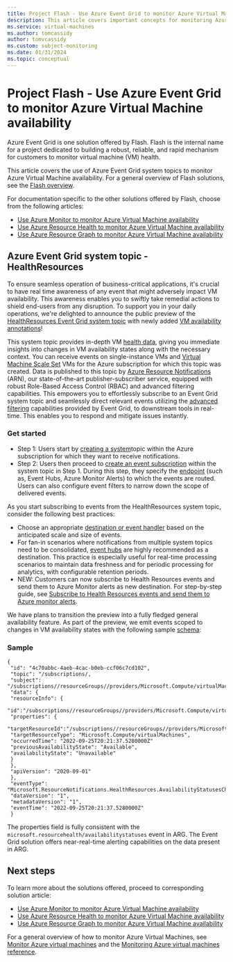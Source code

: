 ```yaml
---
title: Project Flash - Use Azure Event Grid to monitor Azure Virtual Machine availability
description: This article covers important concepts for monitoring Azure virtual machine availability using Azure Event Grid system topics.
ms.service: virtual-machines
ms.author: tomcassidy
author: tomvcassidy
ms.custom: subject-monitoring
ms.date: 01/31/2024
ms.topic: conceptual
---
```


# Project Flash - Use Azure Event Grid to monitor Azure Virtual Machine availability

Azure Event Grid is one solution offered by Flash. Flash is the internal name for a project dedicated to building a robust, reliable, and rapid mechanism for customers to monitor virtual machine (VM) health.

This article covers the use of Azure Event Grid system topics to monitor Azure Virtual Machine availability. For a general overview of Flash solutions, see the [Flash overview](flash-overview.md).

For documentation specific to the other solutions offered by Flash, choose from the following articles:
* [Use Azure Monitor to monitor Azure Virtual Machine availability](flash-azure-monitor.md)
* [Use Azure Resource Health to monitor Azure Virtual Machine availability](flash-azure-resource-health.md)
* [Use Azure Resource Graph to monitor Azure Virtual Machine availability](flash-azure-resource-graph.md)

## Azure Event Grid system topic - HealthResources

To ensure seamless operation of business-critical applications, it's crucial to have real time awareness of any event that might adversely impact VM availability. This awareness enables you to swiftly take remedial actions to shield end-users from any disruption. To support you in your daily operations, we're delighted to announce the public preview of the [HealthResources Event Grid system topic](../event-grid/event-schema-health-resources.md?tabs=event-grid-event-schema) with newly added [VM availability annotations](../service-health/resource-health-vm-annotation.md)!

This system topic provides in-depth VM [health data](../event-grid/event-schema-health-resources.md?tabs=event-grid-event-schema#event-types), giving you immediate insights into changes in VM availability states along with the necessary context. You can receive events on single-instance VMs and [Virtual Machine Scale Set](../virtual-machine-scale-sets/overview.md) VMs for the Azure subscription for which this topic was created. Data is published to this topic by [Azure Resource Notifications](../event-grid/event-schema-resource-notifications.md) (ARN), our state-of-the-art publisher-subscriber service, equipped with robust Role-Based Access Control (RBAC) and advanced filtering capabilities. This empowers you to effortlessly subscribe to an Event Grid system topic and seamlessly direct relevant events utilizing the [advanced filtering](../event-grid/event-filtering.md) capabilities provided by Event Grid, to downstream tools in real-time. This enables you to respond and mitigate issues instantly.

### Get started

- Step 1: Users start by [creating a system](../event-grid/create-view-manage-system-topics.md#create-a-system-topic)topic within the Azure subscription for which they want to receive notifications.
- Step 2: Users then proceed to [create an event subscription](../event-grid/subscribe-through-portal.md#create-event-subscriptions) within the system topic in Step 1. During this step, they specify the [endpoint](../event-grid/event-handlers.md) (such as, Event Hubs, Azure Monitor Alerts) to which the events are routed. Users can also configure event filters to narrow down the scope of delivered events.

As you start subscribing to events from the HealthResources system topic, consider the following best practices:

- Choose an appropriate [destination or event handler](../event-grid/event-handlers.md) based on the anticipated scale and size of events.
- For fan-in scenarios where notifications from multiple system topics need to be consolidated, [event hubs](../event-grid/handler-event-hubs.md) are highly recommended as a destination. This practice is especially useful for real-time processing scenarios to maintain data freshness and for periodic processing for analytics, with configurable retention periods.
- NEW: Customers can now subscribe to Health Resources events and send them to Azure Monitor alerts as new destination. For step-by-step guide, see [Subscribe to Health Resources events and send them to Azure monitor alerts](../event-grid/handle-health-resources-events-using-azure-monitor-alerts.md).

We have plans to transition the preview into a fully fledged general availability feature. As part of the preview, we emit events scoped to changes in VM availability states with the following sample [schema](../event-grid/event-schema.md):

### Sample
```
{
 "id": "4c70abbc-4aeb-4cac-b0eb-ccf06c7cd102",
 "topic": "/subscriptions/,
 "subject": "/subscriptions//resourceGroups//providers/Microsoft.Compute/virtualMachines//providers/Microsoft.ResourceHealth/AvailabilityStatuses/current",
 "data": {
 "resourceInfo": {
 "id":"/subscriptions//resourceGroups//providers/Microsoft.Compute/virtualMachines//providers/Microsoft.ResourceHealth/AvailabilityStatuses/current",
 "properties": {
 "targetResourceId":"/subscriptions//resourceGroups//providers/Microsoft.Compute/virtualMachines/"
 "targetResourceType": "Microsoft.Compute/virtualMachines",
 "occurredTime": "2022-09-25T20:21:37.5280000Z"
 "previousAvailabilityState": "Available",
 "availabilityState": "Unavailable"
 }
 },
 "apiVersion": "2020-09-01"
 },
 "eventType": "Microsoft.ResourceNotifications.HealthResources.AvailabilityStatusesChanged",
 "dataVersion": "1",
 "metadataVersion": "1",
 "eventTime": "2022-09-25T20:21:37.5280000Z"
 }
```

The properties field is fully consistent with the `microsoft.resourcehealth/availabilitystatuses` event in ARG. The Event Grid solution offers near-real-time alerting capabilities on the data present in ARG.

## Next steps

To learn more about the solutions offered, proceed to corresponding solution article:
* [Use Azure Monitor to monitor Azure Virtual Machine availability](flash-azure-monitor.md)
* [Use Azure Resource Health to monitor Azure Virtual Machine availability](flash-azure-resource-health.md)
* [Use Azure Resource Graph to monitor Azure Virtual Machine availability](flash-azure-resource-graph.md)

For a general overview of how to monitor Azure Virtual Machines, see [Monitor Azure virtual machines](monitor-vm.md) and the [Monitoring Azure virtual machines reference](monitor-vm-reference.md).
